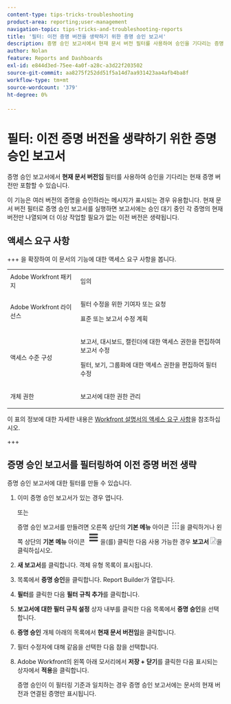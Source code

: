 ```yaml
---
content-type: tips-tricks-troubleshooting
product-area: reporting;user-management
navigation-topic: tips-tricks-and-troubleshooting-reports
title: '필터: 이전 증명 버전을 생략하기 위한 증명 승인 보고서'
description: 증명 승인 보고서에서 현재 문서 버전 필터를 사용하여 승인을 기다리는 증명의 현재 버전만 포함할 수 있습니다.
author: Nolan
feature: Reports and Dashboards
exl-id: e844d3ed-75ee-4a0f-a28c-a3d22f203502
source-git-commit: aa8275f252dd51f5a14d7aa931423aa4afb4ba8f
workflow-type: tm+mt
source-wordcount: '379'
ht-degree: 0%

---
```


# 필터: 이전 증명 버전을 생략하기 위한 증명 승인 보고서

<!--Audited: 10/2024-->

증명 승인 보고서에서 **현재 문서 버전임** 필터를 사용하여 승인을 기다리는 현재 증명 버전만 포함할 수 있습니다.

이 기능은 여러 버전의 증명을 승인하라는 메시지가 표시되는 경우 유용합니다. 현재 문서 버전 필터로 증명 승인 보고서를 실행하면 보고서에는 승인 대기 중인 각 증명의 현재 버전만 나열되며 더 이상 작업할 필요가 없는 이전 버전은 생략됩니다.

## 액세스 요구 사항

+++ 을 확장하여 이 문서의 기능에 대한 액세스 요구 사항을 봅니다. 

<table style="table-layout:auto"> 
 <col> 
 <col> 
 <tbody> 
  <tr> 
   <td role="rowheader">Adobe Workfront 패키지</td> 
   <td> <p>임의</p> </td> 
  </tr> 
  <tr> 
   <td role="rowheader">Adobe Workfront 라이선스</td> 
   <td> 
   <p>필터 수정을 위한 기여자 또는 요청 </p>
   <p>표준 또는 보고서 수정 계획</p>
  </tr> 
  <tr> 
   <td role="rowheader">액세스 수준 구성</td> 
   <td> <p>보고서, 대시보드, 캘린더에 대한 액세스 권한을 편집하여 보고서 수정</p> <p>필터, 보기, 그룹화에 대한 액세스 권한을 편집하여 필터 수정</p> </td> 
  </tr> 
  <tr> 
   <td role="rowheader">개체 권한</td> 
   <td> <p>보고서에 대한 권한 관리</p>  </td> 
  </tr> 
 </tbody> 
</table>

이 표의 정보에 대한 자세한 내용은 [Workfront 설명서의 액세스 요구 사항](/help/quicksilver/administration-and-setup/add-users/access-levels-and-object-permissions/access-level-requirements-in-documentation.md)을 참조하십시오.

+++

## 증명 승인 보고서를 필터링하여 이전 증명 버전 생략

증명 승인 보고서에 대한 필터를 만들 수 있습니다.

1. 이미 증명 승인 보고서가 있는 경우 엽니다.

   또는

   <!--
   <p style="color: #ff1493;" data-mc-conditions="QuicksilverOrClassic.Draft mode">Sarah: Add sub bullets for report creation.</p>
   -->

   증명 승인 보고서를 만들려면 오른쪽 상단의 **기본 메뉴** 아이콘 ![기본 메뉴 아이콘](assets/main-menu-icon.png)을 클릭하거나 왼쪽 상단의 **기본 메뉴** 아이콘 ![기본 메뉴 줄](assets/lines-main-menu.png)을(를) 클릭한 다음 사용 가능한 경우 **보고서** ![보고서 아이콘](assets/reports-in-main-menu.png)을 클릭하십시오.

1. **새 보고서**&#x200B;를 클릭합니다. 객체 유형 목록이 표시됩니다.
1. 목록에서 **증명 승인**을 클릭합니다.
Report Builder가 열립니다.
1. **필터**&#x200B;를 클릭한 다음 **필터 규칙 추가**&#x200B;를 클릭합니다.

   <!--
   <p style="color: #ff1493;" data-mc-conditions="QuicksilverOrClassic.Draft mode">Tell Proof Lehi this isn't visible unless you scroll to it over on the right, not at all obvious. When on a laptop.</p>
   -->

1. **보고서에 대한 필터 규칙 설정** 상자 내부를 클릭한 다음 목록에서 **증명 승인**&#x200B;을 선택합니다.
1. **증명 승인** 개체 아래의 목록에서 **현재 문서 버전임**&#x200B;을 클릭합니다.
1. 필터 수정자에 대해 같음을 선택한 다음 참을 선택합니다.
1. Adobe Workfront의 왼쪽 아래 모서리에서 **저장 + 닫기**&#x200B;를 클릭한 다음 표시되는 상자에서 **적용**&#x200B;을 클릭합니다.

   증명 승인이 이 필터링 기준과 일치하는 경우 증명 승인 보고서에는 문서의 현재 버전과 연결된 증명만 표시됩니다.
